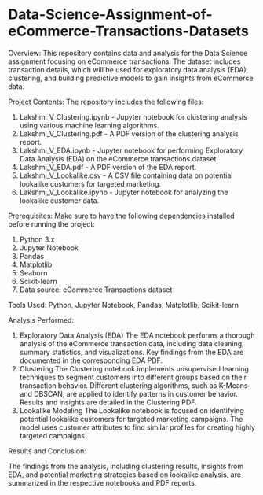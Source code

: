 # Data-Science-Assignment-of-eCommerce-Transactions-Datasets
Overview: 
This repository contains data and analysis for the Data Science assignment focusing on eCommerce transactions. The dataset includes transaction details, which will be used for exploratory data analysis (EDA), clustering, and building predictive models to gain insights from eCommerce data.

Project Contents: 
The repository includes the following files:
1.	Lakshmi_V_Clustering.ipynb - Jupyter notebook for clustering analysis using various machine learning algorithms.
2.	Lakshmi_V_Clustering.pdf - A PDF version of the clustering analysis report.
3.	Lakshmi_V_EDA.ipynb - Jupyter notebook for performing Exploratory Data Analysis (EDA) on the eCommerce transactions dataset.
4.	Lakshmi_V_EDA.pdf - A PDF version of the EDA report.
5.	Lakshmi_V_Lookalike.csv - A CSV file containing data on potential lookalike customers for targeted marketing.
6.	Lakshmi_V_Lookalike.ipynb - Jupyter notebook for analyzing the lookalike customer data.

Prerequisites: 
Make sure to have the following dependencies installed before running the project:
1.	Python 3.x
2.	Jupyter Notebook
3.	Pandas
4.	Matplotlib
5.	Seaborn
6.	Scikit-learn
7.	Data source: eCommerce Transactions dataset

Tools Used: Python, Jupyter Notebook, Pandas, Matplotlib, Scikit-learn

Analysis Performed:
1.	Exploratory Data Analysis (EDA) The EDA notebook performs a thorough analysis of the eCommerce transaction data, including data cleaning, summary statistics, and visualizations. Key findings from the EDA are documented in the corresponding EDA PDF.
2.	Clustering The Clustering notebook implements unsupervised learning techniques to segment customers into different groups based on their transaction behavior. Different clustering algorithms, such as K-Means and DBSCAN, are applied to identify patterns in customer behavior. Results and insights are detailed in the Clustering PDF.
3.	Lookalike Modeling The Lookalike notebook is focused on identifying potential lookalike customers for targeted marketing campaigns. The model uses customer attributes to find similar profiles for creating highly targeted campaigns.

Results and Conclusion:

The findings from the analysis, including clustering results, insights from EDA, and potential marketing strategies based on lookalike analysis, are summarized in the respective notebooks and PDF reports.
